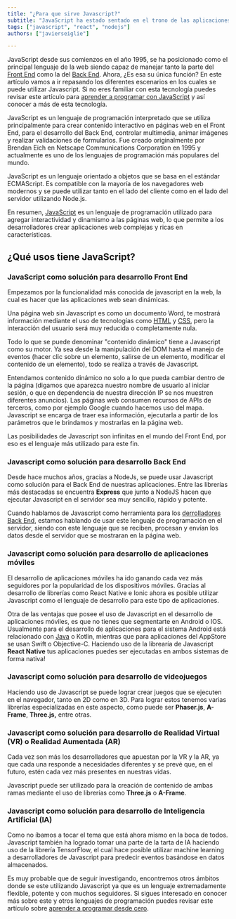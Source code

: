 ```yaml
---
title: "¿Para que sirve Javascript?"
subtitle: "JavaScript ha estado sentado en el trono de las aplicaciones web desde que se creó, pero ese no es el único uso que podemos darle a este gran lenguaje. JavaScript también se puede usar para desarrollar aplicaciones móviles en Android e IOS, videojuegos, VR, AR y mucho más."
tags: ["javascript", "react", "nodejs"]
authors: ["javierseiglie"]

---
```


JavaScript desde sus comienzos en el año 1995, se ha posicionado como el principal lenguaje de la web siendo capaz de manejar tanto la parte del [Front End](https://4geeks.com/es/lesson/what-is-front-end-development-es) como la del [Back End](https://4geeks.com/es/lesson/backend-developer-es). Ahora, ¿Es esa su única función? En este artículo vamos a ir repasando los diferentes escenarios en los cuales se puede utilizar Javascript. Si no eres familiar con esta tecnología puedes revisar este artículo para [aprender a programar con JavaScript](https://4geeks.com/es/lesson/que-es-javascript-aprende-a-programar-en-javascript) y así conocer a más de esta tecnología.

JavaScript es un lenguaje de programación interpretado que se utiliza principalmente para crear contenido interactivo en páginas web en el Front End, para el desarrollo del Back End, controlar multimedia, animar imágenes y realizar validaciones de formularios. Fue creado originalmente por Brendan Eich en Netscape Communications Corporation en 1995 y actualmente es uno de los lenguajes de programación más populares del mundo.

JavaScript es un lenguaje orientado a objetos que se basa en el estándar ECMAScript. Es compatible con la mayoría de los navegadores web modernos y se puede utilizar tanto en el lado del cliente como en el lado del servidor utilizando Node.js.

En resumen, [JavaScript](https://4geeks.com/technology/javascript) es un lenguaje de programación utilizado para agregar interactividad y dinamismo a las páginas web, lo que permite a los desarrolladores crear aplicaciones web complejas y ricas en características.

## ¿Qué usos tiene JavaScript?

### JavaScript como solución para desarrollo Front End

Empezamos por la funcionalidad más conocida de javascript en la web, la cual es hacer que las aplicaciones web sean dinámicas. 

Una página web sin Javascript es como un documento Word, te mostrará información mediante el uso de tecnologías como [HTML](https://4geeks.com/es/lesson/what-is-html-learn-html-es) y [CSS](https://4geeks.com/es/lesson/what-is-css-learn-css-es), pero la interacción del usuario será muy reducida o completamente nula.  

Todo lo que se puede denominar "contenido dinámico" tiene a Javascript como su motor. Ya sea desde la manipulación del DOM hasta el manejo de eventos (hacer clic sobre un elemento, salirse de un elemento, modificar el contenido de un elemento), todo se realiza a través de Javascript. 

Entendamos contenido dinámico no solo a lo que pueda cambiar dentro de la página (digamos que aparezca nuestro nombre de usuario al iniciar sesión, o que en dependencia de nuestra dirección IP se nos muestren diferentes anuncios). Las páginas web consumen recursos de APIs de terceros, como por ejemplo Google cuando hacemos uso del mapa. Javascript se encarga de traer esa información, ejecutarla a partir de los parámetros que le brindamos y mostrarlas en la página web.  

Las posibilidades de Javascript son infinitas en el mundo del Front End, por eso es el lenguaje más utilizado para este fin. 

### Javascript como solución para desarrollo Back End

Desde hace muchos años, gracias a NodeJs, se puede usar Javascript como solución para el Back End de nuestras aplicaciones. Entre las librerías más destacadas se encuentra **Express** que junto a NodeJS hacen que ejecutar Javascript en el servidor sea muy sencillo, rápido y potente.   

Cuando hablamos de Javascript como herramienta para los [derrolladores Back End](https://4geeks.com/es/lesson/backend-developer-es), estamos hablando de usar este lenguaje de programación en el servidor, siendo con este lenguaje que se reciben, procesan y envían los datos desde el servidor que se mostraran en la página web. 

### Javascript como solución para desarrollo de aplicaciones móviles  

El desarrollo de aplicaciones móviles ha ido ganando cada vez más seguidores por la popularidad de los dispositivos móviles. Gracias al desarrollo de librerías como React Native e Ionic ahora es posible utilizar Javascript como el lenguaje de desarrollo para este tipo de aplicaciones. 

Otra de las ventajas que posee el uso de Javascript en el desarrollo de aplicaciones móviles, es que no tienes que segmentarte en Android o IOS. Usualmente para el desarrollo de aplicaciones para el sistema Android está relacionado con [Java](https://www.java.com/es/) o Kotlin, mientras que para aplicaciones del AppStore se usan Swift o Objective-C. Haciendo uso de la librearía de Javascript **React Native** tus aplicaciones puedes ser ejecutadas en ambos sistemas de forma nativa!

### Javascript como solución para desarrollo de videojuegos 

Haciendo uso de Javascript se puede lograr crear juegos que se ejecuten en el navegador, tanto en 2D como en 3D. Para lograr estos tenemos varias librerías especializadas en este aspecto, como puede ser **Phaser.js**, **A-Frame**, **Three.js,** entre otras.  

### Javascript como solución para desarrollo de Realidad Virtual (VR) o Realidad Aumentada (AR) 

Cada vez son más los desarrolladores que apuestan por la VR y la AR, ya que cada una responde a necesidades diferentes y se prevé que, en el futuro, estén cada vez más presentes en nuestras vidas.  

Javascript puede ser utilizado para la creación de contenido de ambas ramas mediante el uso de librerías como **Three.js** o **A-Frame**. 

### Javascript como solución para desarrollo de Inteligencia Artificial (IA) 

Como no íbamos a tocar el tema que está ahora mismo en la boca de todos. Javascript también ha logrado tomar una parte de la tarta de IA haciendo uso de la librería TensorFlow, el cual hace posible utilizar machine learning a desarrolladores de Javascript para predecir eventos basándose en datos almacenados. 

Es muy probable que de seguir investigando, encontremos otros ámbitos donde se este utilizando Javascript ya que es un lenguaje extremadamente flexible, potente y con muchos seguidores. Si sigues interesado en conocer más sobre este y otros lenguajes de programación puedes revisar este artículo sobre [aprender a programar desde cero](https://4geeksacademy.com/es/aprender-a-programar/aprender-a-programar-desde-cero).
